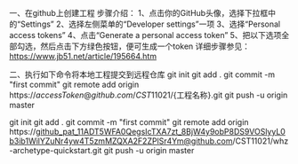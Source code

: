 一、在github上创建工程
    步骤介绍：
    1、点击你的GitHub头像，选择下拉框中的“Settings”
    2、选择左侧菜单的“Developer settings”一项
    3、选择“Personal access tokens”
    4、点击“Generate a personal access token”
    5、把以下选项全部勾选，然后点击下方绿色按钮，便可生成一个token
    详细步骤参见：https://www.jb51.net/article/195664.htm

二、执行如下命令将本地工程提交到远程仓库
git init
git add .
git commit -m "first commit"
git remote add origin https://${accessToken}@github.com/CST11021/${工程名称}.git
git push -u origin master


git init
git add .
git commit -m "first commit"
git remote add origin https://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@github.com/CST11021/whz-archetype-quickstart.git
git push -u origin master
